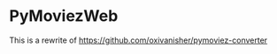 PyMoviezWeb
=====================

This is a rewrite of https://github.com/oxivanisher/pymoviez-converter
